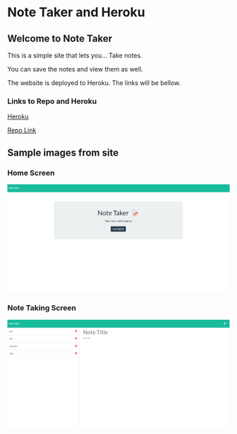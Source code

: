 # Note Taker and Heroku

## Welcome to Note Taker
This is a simple site that lets you... Take notes. 

You can save the notes and view them as well.

The website is deployed to Heroku. The links will be bellow.


### Links to Repo and Heroku
[Heroku](https://secure-refuge-78956.herokuapp.com/)

[Repo Link](https://github.com/luistorano/note-taker#links-to-repo-and-heroku)


## Sample images from site


### Home Screen

![Note home](https://github.com/luistorano/note-taker/blob/main/public/assets/img/note-home.png)



### Note Taking Screen

![Note Taker](https://github.com/luistorano/note-taker/blob/main/public/assets/img/note-taker.png)
